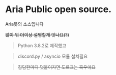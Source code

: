 # Aria Public open source.

Aria봇의 소스입니다

~~않이 뭐 더이상 설명할개 잇나요(?)~~

> Python 3.8.2로 제작했고

> discord.py / asyncio 모듈 설치필요

> ~~잡담한마디 덧붙이자면 도르크는 흑우에요~~
